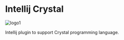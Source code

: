 # Intellij Crystal

![logo1](https://user-images.githubusercontent.com/3067335/29408337-6e1314b4-830d-11e7-9e2c-49bf8a1ee970.png)

Intellij plugin to support Crystal programming language.
